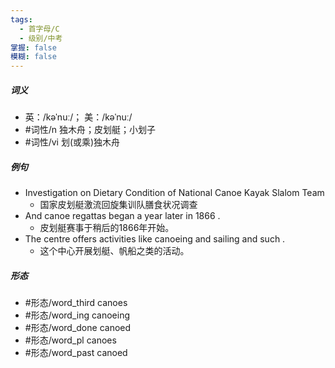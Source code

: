 ```yaml
---
tags:
  - 首字母/C
  - 级别/中考
掌握: false
模糊: false
---
```

##### 词义
- 英：/kəˈnuː/； 美：/kəˈnuː/
- #词性/n  独木舟；皮划艇；小划子
- #词性/vi  划(或乘)独木舟
##### 例句
- Investigation on Dietary Condition of National Canoe Kayak Slalom Team
	- 国家皮划艇激流回旋集训队膳食状况调查
- And canoe regattas began a year later in 1866 .
	- 皮划艇赛事于稍后的1866年开始。
- The centre offers activities like canoeing and sailing and such .
	- 这个中心开展划艇、帆船之类的活动。
##### 形态
- #形态/word_third canoes
- #形态/word_ing canoeing
- #形态/word_done canoed
- #形态/word_pl canoes
- #形态/word_past canoed
